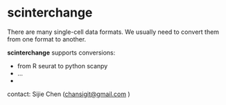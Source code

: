 # scinterchange



There are many single-cell data formats. We usually need to convert them from one format to another. 

**scinterchange** supports conversions:

- from R seurat to python scanpy
- ...
- 

contact: Sijie Chen (chansigit@gmail.com )
